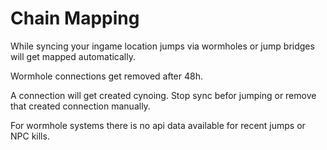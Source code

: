 # Chain Mapping

While syncing your ingame location jumps via wormholes or jump bridges will get mapped automatically.

Wormhole connections get removed after 48h.

A connection will get created cynoing. Stop sync befor jumping or remove that created connection manually.

For wormhole systems there is no api data available for recent jumps or NPC kills.
<!--stackedit_data:
eyJoaXN0b3J5IjpbLTExODQ4MTEzMDksMTYzNzE4NDkwLDY3MD
cxOTU1MSwtNDU3NzgxMzEsLTMzMjQ0NzI5N119
-->